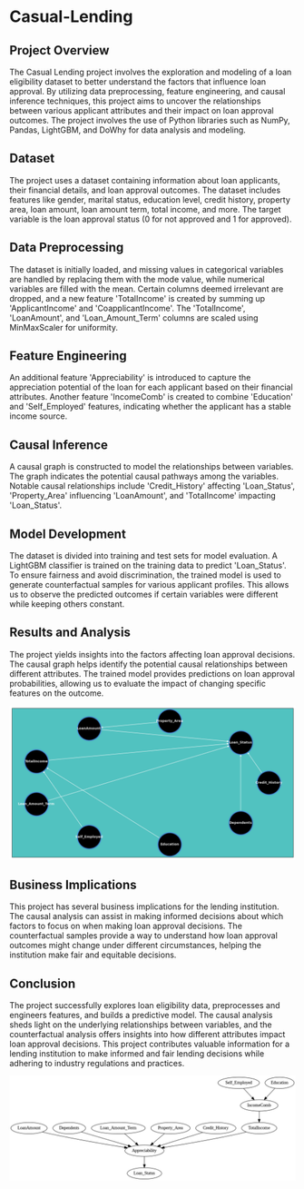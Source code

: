 # Casual-Lending

## Project Overview
The Casual Lending project involves the exploration and modeling of a loan eligibility dataset to better understand the factors that influence loan approval. By utilizing data preprocessing, feature engineering, and causal inference techniques, this project aims to uncover the relationships between various applicant attributes and their impact on loan approval outcomes. The project involves the use of Python libraries such as NumPy, Pandas, LightGBM, and DoWhy for data analysis and modeling.

## Dataset
The project uses a dataset containing information about loan applicants, their financial details, and loan approval outcomes. The dataset includes features like gender, marital status, education level, credit history, property area, loan amount, loan amount term, total income, and more. The target variable is the loan approval status (0 for not approved and 1 for approved).

## Data Preprocessing
The dataset is initially loaded, and missing values in categorical variables are handled by replacing them with the mode value, while numerical variables are filled with the mean. Certain columns deemed irrelevant are dropped, and a new feature 'TotalIncome' is created by summing up 'ApplicantIncome' and 'CoapplicantIncome'. The 'TotalIncome', 'LoanAmount', and 'Loan_Amount_Term' columns are scaled using MinMaxScaler for uniformity.

## Feature Engineering
An additional feature 'Appreciability' is introduced to capture the appreciation potential of the loan for each applicant based on their financial attributes. Another feature 'IncomeComb' is created to combine 'Education' and 'Self_Employed' features, indicating whether the applicant has a stable income source.

## Causal Inference
A causal graph is constructed to model the relationships between variables. The graph indicates the potential causal pathways among the variables. Notable causal relationships include 'Credit_History' affecting 'Loan_Status', 'Property_Area' influencing 'LoanAmount', and 'TotalIncome' impacting 'Loan_Status'. 

## Model Development
The dataset is divided into training and test sets for model evaluation. A LightGBM classifier is trained on the training data to predict 'Loan_Status'. To ensure fairness and avoid discrimination, the trained model is used to generate counterfactual samples for various applicant profiles. This allows us to observe the predicted outcomes if certain variables were different while keeping others constant.

## Results and Analysis
The project yields insights into the factors affecting loan approval decisions. The causal graph helps identify the potential causal relationships between different attributes. The trained model provides predictions on loan approval probabilities, allowing us to evaluate the impact of changing specific features on the outcome.

![causal_graph](causal_graph.png)

## Business Implications
This project has several business implications for the lending institution. The causal analysis can assist in making informed decisions about which factors to focus on when making loan approval decisions. The counterfactual samples provide a way to understand how loan approval outcomes might change under different circumstances, helping the institution make fair and equitable decisions.

## Conclusion
The project successfully explores loan eligibility data, preprocesses and engineers features, and builds a predictive model. The causal analysis sheds light on the underlying relationships between variables, and the counterfactual analysis offers insights into how different attributes impact loan approval decisions. This project contributes valuable information for a lending institution to make informed and fair lending decisions while adhering to industry regulations and practices.

![interpretation_graph](interpretation_graph.png)

